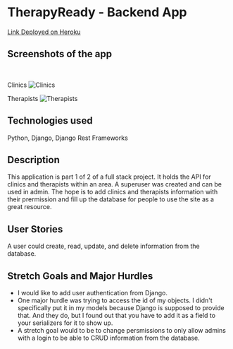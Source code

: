 # TherapyReady - Backend App
 
[Link Deployed on Heroku](https://therapyready-backend.herokuapp.com)
 
## Screenshots of the app
<br>

Clinics
![Clinics](https://i.imgur.com/iN4S3ZK.png "Clinics-backend")
<br>

Therapists
![Therapists](https://i.imgur.com/xFBvlvJ.png "Therapists-backend")
 
## Technologies used

Python, Django, Django Rest Frameworks

## Description

This application is part 1 of 2 of a full stack project. It holds the API for clinics and therapists within an area. A superuser was created and can be used in admin. The hope is to add clinics and therapists information with their prermission and fill up the database for people to use the site as a great resource.


## User Stories

A user could create, read, update, and delete information from the database.

## Stretch Goals and Major Hurdles

<ul>
<li>I would like to add user authentication from Django.</li>
<li>One major hurdle was trying to access the id of my objects. I didn't specifically put it in my models because Django is supposed to provide that. And they do, but I found out that you have to add it as a field to your serializers for it to show up.</li>
<li>A stretch goal would to be to change persmissions to only allow admins with a login to be able to CRUD information from the database.</li>
</ul>
